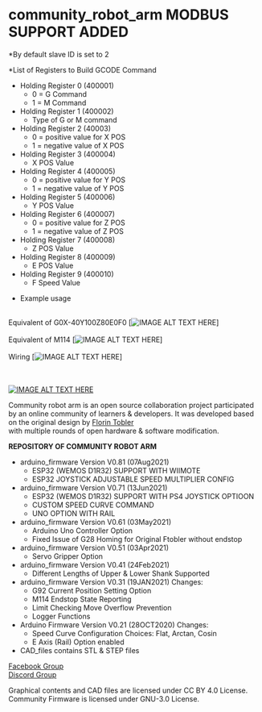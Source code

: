 # community_robot_arm MODBUS SUPPORT ADDED

*By default slave ID is set to 2

*List of Registers to Build GCODE Command
  - Holding Register 0 (400001)
    - 0 = G Command
    - 1 = M Command
  - Holding Register 1 (400002)
    - Type of G or M command
  - Holding Register 2 (40003)
    - 0 = positive value for X POS
    - 1 = negative value of X POS
  - Holding Register 3 (400004)
    - X POS Value
  - Holding Register 4 (400005)
    - 0 = positive value for Y POS
    - 1 = negative value of Y POS
  - Holding Register 5 (400006)
    - Y POS Value
  - Holding Register 6 (400007)
    - 0 = positive value for Z POS
    - 1 = negative value of Z POS
  - Holding Register 7 (400008)
    - Z POS Value
  - Holding Register 8 (400009)
    - E POS Value
  - Holding Register 9 (400010)
    - F Speed Value

* Example usage <br/><br/>

Equivalent of G0X-40Y100Z80E0F0
[![IMAGE ALT TEXT HERE](https://imgur.com/KoffLor.jpg)]<br/><br/>
Equivalent of M114
[![IMAGE ALT TEXT HERE](https://imgur.com/yi6Lf6R.jpg)]<br/><br/>
Wiring
[![IMAGE ALT TEXT HERE](https://imgur.com/uDlEv4F.jpg)]<br/><br/><br/>



[![IMAGE ALT TEXT HERE](https://img.youtube.com/vi/yh1NoQ2Z36A/0.jpg)](https://www.youtube.com/watch?v=yh1NoQ2Z36A)

Community robot arm is an open source collaboration project participated by an online community of learners & developers. It was developed based on the original design by [Florin Tobler](https://www.thingiverse.com/1718984)<br/> with multiple rounds of open hardware & software modification.

**REPOSITORY OF COMMUNITY ROBOT ARM**
* arduino_firmware Version V0.81 (07Aug2021)
  - ESP32 (WEMOS D1R32) SUPPORT WITH WIIMOTE
  - ESP32 JOYSTICK ADJUSTABLE SPEED MULTIPLIER CONFIG
* arduino_firmware Version V0.71 (13Jun2021)
  - ESP32 (WEMOS D1R32) SUPPORT WITH PS4 JOYSTICK OPTIOON
  - CUSTOM SPEED CURVE COMMAND
  - UNO OPTION WITH RAIL
* arduino_firmware Version V0.61 (03May2021)
  - Arduino Uno Controller Option
  - Fixed Issue of G28 Homing for Original Ftobler without endstop
* arduino_firmware Version V0.51 (03Apr2021)
  - Servo Gripper Option
* arduino_firmware Version V0.41 (24Feb2021)
  - Different Lengths of Upper & Lower Shank Supported
* arduino_firmware Version V0.31 (19JAN2021)
  Changes:
  - G92 Current Position Setting Option
  - M114 Endstop State Reporting
  - Limit Checking Move Overflow Prevention
  - Logger Functions
* Arduino Firmware Version V0.21 (28OCT2020)
  Changes:
  - Speed Curve Configuration Choices: Flat, Arctan, Cosin
  - E Axis (Rail) Option enabled
* CAD_files contains STL & STEP files

[Facebook Group](https://www.facebook.com/groups/robotarm)<br/>
[Discord Group](https://discord.gg/W5GUR7eSru)<br/>


Graphical contents and CAD files are licensed under CC BY 4.0 License. Community Firmware is licensed under GNU-3.0 License.

